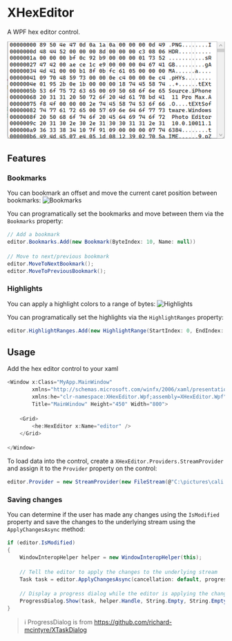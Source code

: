 # XHexEditor

A WPF hex editor control.

![Control](docs/ctrl.png)

## Features

### Bookmarks

You can bookmark an offset and move the current caret position between bookmarks:
![Bookmarks](docs/bookmarks.gif)

You can programatically set the bookmarks and move between them via the `Bookmarks` property:
```csharp
// Add a bookmark
editor.Bookmarks.Add(new Bookmark(ByteIndex: 10, Name: null))

// Move to next/previous bookmark
editor.MoveToNextBookmark();
editor.MoveToPreviousBookmark();
```

### Highlights

You can apply a highlight colors to a range of bytes:
![Highlights](docs/highlights.gif)

You can programatically set the highlights via the `HighlightRanges` property:
```csharp
editor.HighlightRanges.Add(new HighlightRange(StartIndex: 0, EndIndex: 10, Brush: Brushes.Red));
```

## Usage

Add the hex editor control to your xaml
```csharp
<Window x:Class="MyApp.MainWindow"
        xmlns="http://schemas.microsoft.com/winfx/2006/xaml/presentation"
        xmlns:he="clr-namespace:XHexEditor.Wpf;assembly=XHexEditor.Wpf"
        Title="MainWindow" Height="450" Width="800">
    
    <Grid>
        <he:HexEditor x:Name="editor" />
    </Grid>
    
</Window>
```

To load data into the control, create a `XHexEditor.Providers.StreamProvider` and assign it to the `Provider` property on the control:
```csharp
editor.Provider = new StreamProvider(new FileStream(@"C:\pictures\cali.png", FileMode.Open));
```

### Saving changes

You can determine if the user has made any changes using the `IsModified` property and save the changes to the underlying stream using the `ApplyChangesAsync` method:
```csharp
if (editor.IsModified)
{
    WindowInteropHelper helper = new WindowInteropHelper(this);

    // Tell the editor to apply the changes to the underlying stream
    Task task = editor.ApplyChangesAsync(cancellation: default, progress: null);

    // Display a progress dialog while the editor is applying the changes
    ProgressDialog.Show(task, helper.Handle, String.Empty, String.Empty, null, null);
}
```

> :information_source: ProgressDialog is from https://github.com/richard-mcintyre/XTaskDialog